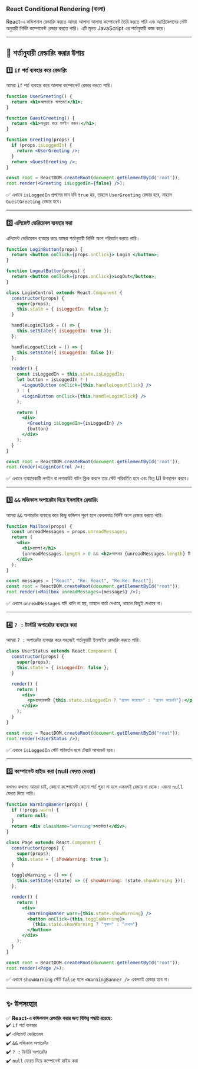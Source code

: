 ### **React Conditional Rendering (বাংলা)**  

React-এ কন্ডিশনাল রেন্ডারিং করতে আমরা আলাদা আলাদা কম্পোনেন্ট তৈরি করতে পারি এবং অ্যাপ্লিকেশনের স্টেট অনুযায়ী নির্দিষ্ট কম্পোনেন্ট রেন্ডার করতে পারি। এটি মূলত JavaScript এর শর্তানুযায়ী কাজ করে।  

---

## **🔹 শর্তানুযায়ী রেন্ডারিং করার উপায়**  

### **1️⃣ `if` শর্ত ব্যবহার করে রেন্ডারিং**  
আমরা `if` শর্ত ব্যবহার করে আলাদা কম্পোনেন্ট রেন্ডার করতে পারি।  

```jsx
function UserGreeting() {
  return <h1>আপনাকে স্বাগতম!</h1>;
}

function GuestGreeting() {
  return <h1>অনুগ্রহ করে লগইন করুন।</h1>;
}

function Greeting(props) {
  if (props.isLoggedIn) {
    return <UserGreeting />;
  }
  return <GuestGreeting />;
}

const root = ReactDOM.createRoot(document.getElementById('root'));
root.render(<Greeting isLoggedIn={false} />);
```
✅ এখানে `isLoggedIn` প্রপসের মান যদি `true` হয়, তাহলে `UserGreeting` রেন্ডার হবে, নাহলে `GuestGreeting` রেন্ডার হবে।  

---

### **2️⃣ এলিমেন্ট ভেরিয়েবল ব্যবহার করা**  
এলিমেন্ট ভেরিয়েবল ব্যবহার করে আমরা শর্তানুযায়ী নির্দিষ্ট অংশ পরিবর্তন করতে পারি।  

```jsx
function LoginButton(props) {
  return <button onClick={props.onClick}> Login </button>;
}

function LogoutButton(props) {
  return <button onClick={props.onClick}>LogOut</button>;
}

class LoginControl extends React.Component {
  constructor(props) {
    super(props);
    this.state = { isLoggedIn: false };
  }

  handleLoginClick = () => {
    this.setState({ isLoggedIn: true });
  };

  handleLogoutClick = () => {
    this.setState({ isLoggedIn: false });
  };

  render() {
    const isLoggedIn = this.state.isLoggedIn;
    let button = isLoggedIn ? (
      <LogoutButton onClick={this.handleLogoutClick} />
    ) : (
      <LoginButton onClick={this.handleLoginClick} />
    );

    return (
      <div>
        <Greeting isLoggedIn={isLoggedIn} />
        {button}
      </div>
    );
  }
}

const root = ReactDOM.createRoot(document.getElementById('root'));
root.render(<LoginControl />);
```
✅ এখানে ব্যবহারকারী লগইন বা লগআউট বাটন ক্লিক করলে তার স্টেট পরিবর্তিত হবে এবং ভিন্ন UI উপস্থাপন করবে।  

---

### **3️⃣ `&&` লজিকাল অপারেটর দিয়ে ইনলাইন রেন্ডারিং**  
আমরা `&&` অপারেটর ব্যবহার করে কিছু কন্ডিশন পূরণ হলে কেবলমাত্র নির্দিষ্ট অংশ রেন্ডার করতে পারি।  

```jsx
function Mailbox(props) {
  const unreadMessages = props.unreadMessages;
  return (
    <div>
      <h1>হ্যালো!</h1>
      {unreadMessages.length > 0 && <h2>আপনার {unreadMessages.length} টি নতুন বার্তা আছে।</h2>}
    </div>
  );
}

const messages = ["React", "Re: React", "Re:Re: React"];
const root = ReactDOM.createRoot(document.getElementById("root"));
root.render(<Mailbox unreadMessages={messages} />);
```
✅ এখানে `unreadMessages` যদি খালি না হয়, তাহলে বার্তা দেখাবে, নাহলে কিছুই দেখাবে না।  

---

### **4️⃣ `? :` টার্নারি অপারেটর ব্যবহার করা**  
আমরা `? :` অপারেটর ব্যবহার করে সহজেই শর্তানুযায়ী ইনলাইন রেন্ডারিং করতে পারি।  

```jsx
class UserStatus extends React.Component {
  constructor(props) {
    super(props);
    this.state = { isLoggedIn: false };
  }

  render() {
    return (
      <div>
        <p>ব্যবহারকারী {this.state.isLoggedIn ? "প্রবেশ করেছেন" : "প্রবেশ করেননি"}।</p>
      </div>
    );
  }
}

const root = ReactDOM.createRoot(document.getElementById("root"));
root.render(<UserStatus />);
```
✅ এখানে `isLoggedIn` স্টেট পরিবর্তন হলে টেক্সট আপডেট হবে।  

---

### **5️⃣ কম্পোনেন্ট হাইড করা (null ফেরত দেওয়া)**  
কখনও কখনও আমরা চাই, কোনো কম্পোনেন্ট কোনো শর্ত পূরণ না হলে একদমই রেন্ডার না হোক। এজন্য `null` ফেরত দিতে পারি।  

```jsx
function WarningBanner(props) {
  if (!props.warn) {
    return null;
  }
  return <div className="warning">সতর্কতা!</div>;
}

class Page extends React.Component {
  constructor(props) {
    super(props);
    this.state = { showWarning: true };
  }

  toggleWarning = () => {
    this.setState((state) => ({ showWarning: !state.showWarning }));
  };

  render() {
    return (
      <div>
        <WarningBanner warn={this.state.showWarning} />
        <button onClick={this.toggleWarning}>
          {this.state.showWarning ? "লুকান" : "দেখান"}
        </button>
      </div>
    );
  }
}

const root = ReactDOM.createRoot(document.getElementById("root"));
root.render(<Page />);
```
✅ এখানে `showWarning` স্টেট `false` হলে `<WarningBanner />` একদমই রেন্ডার হবে না।  

---

## **✨ উপসংহার**  
✅ **React-এ কন্ডিশনাল রেন্ডারিং করার জন্য বিভিন্ন পদ্ধতি রয়েছে:**  
✔️ `if` শর্ত ব্যবহার  
✔️ এলিমেন্ট ভেরিয়েবল  
✔️ `&&` লজিকাল অপারেটর  
✔️ `? :` টার্নারি অপারেটর  
✔️ `null` ফেরত দিয়ে কম্পোনেন্ট হাইড করা  

